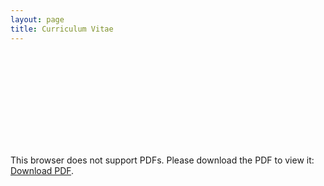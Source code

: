 ```yaml
---
layout: page
title: Curriculum Vitae
---
```


<object data="https://www.dropbox.com/s/09b479jpab6ozks/cv.pdf" type="application/pdf" width="700px" height="700px">
    <embed src="https://www.dropbox.com/s/09b479jpab6ozks/cv.pdf">
        <p>This browser does not support PDFs. Please download the PDF to view it: <a href="https://www.dropbox.com/s/09b479jpab6ozks/cv.pdf">Download PDF</a>.</p>
    </embed>
</object>
